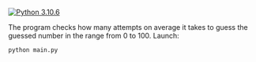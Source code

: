 [![Python 3.10.6](https://img.shields.io/badge/python-3.10.6-blue.svg)](https://www.python.org/downloads/release/python-3106/)


The program checks how many attempts on average it takes to guess the guessed number in the range from 0 to 100.
Launch:
```shell
python main.py
```